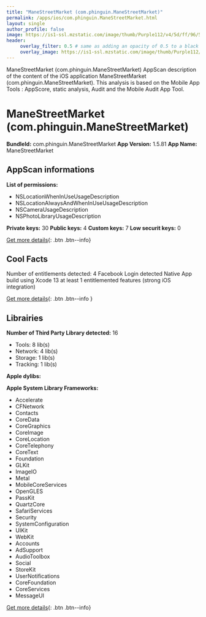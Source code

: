```yaml
---
title: "ManeStreetMarket (com.phinguin.ManeStreetMarket)"
permalink: /apps/ios/com.phinguin.ManeStreetMarket.html
layout: single
author_profile: false
image: https://is1-ssl.mzstatic.com/image/thumb/Purple112/v4/5d/ff/96/5dff96e6-4845-3baa-e538-65ad573d253a/AppIcon-1x_U007emarketing-0-7-0-85-220.png/512x512bb.jpg
header: 
     overlay_filter: 0.5 # same as adding an opacity of 0.5 to a black background
     overlay_image: https://is1-ssl.mzstatic.com/image/thumb/Purple112/v4/5d/ff/96/5dff96e6-4845-3baa-e538-65ad573d253a/AppIcon-1x_U007emarketing-0-7-0-85-220.png/512x512bb.jpg
---
```

ManeStreetMarket (com.phinguin.ManeStreetMarket) AppScan description of the content of the iOS application ManeStreetMarket (com.phinguin.ManeStreetMarket). This analysis is based on the Mobile App Tools : AppScore, static analysis, Audit and the Mobile Audit App Tool.

# ManeStreetMarket (com.phinguin.ManeStreetMarket)

**BundleId:** com.phinguin.ManeStreetMarket
**App Version:** 1.5.81
**App Name:** ManeStreetMarket


## AppScan informations 

**List of permissions:** 
- NSLocationWhenInUseUsageDescription
- NSLocationAlwaysAndWhenInUseUsageDescription
- NSCameraUsageDescription
- NSPhotoLibraryUsageDescription
  
  
**Private keys:** 30
**Public keys:** 4
**Custom keys:** 7
**Low securit keys:** 0
  
[Get more details](/pricing.html){: .btn .btn--info}

## Cool Facts

Number of entitlements detected: 4
Facebook Login detected
Native App
build using Xcode 13
at least 1 entitlemented features (strong iOS integration)
  
[Get more details](/pricing.html){: .btn .btn--info }

## Librairies 
**Number of Third Party Library detected:** 16
- Tools: 8 lib(s)
- Network: 4 lib(s)
- Storage: 1 lib(s)
- Tracking: 1 lib(s)


**Apple dylibs:**


**Apple System Library Frameworks:**
- Accelerate
- CFNetwork
- Contacts
- CoreData
- CoreGraphics
- CoreImage
- CoreLocation
- CoreTelephony
- CoreText
- Foundation
- GLKit
- ImageIO
- Metal
- MobileCoreServices
- OpenGLES
- PassKit
- QuartzCore
- SafariServices
- Security
- SystemConfiguration
- UIKit
- WebKit
- Accounts
- AdSupport
- AudioToolbox
- Social
- StoreKit
- UserNotifications
- CoreFoundation
- CoreServices
- MessageUI


  
[Get more details](/pricing.html){: .btn .btn--info}

